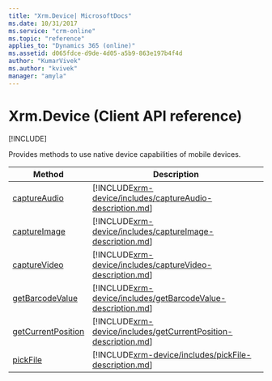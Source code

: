 ```yaml
---
title: "Xrm.Device| MicrosoftDocs"
ms.date: 10/31/2017
ms.service: "crm-online"
ms.topic: "reference"
applies_to: "Dynamics 365 (online)"
ms.assetid: d065fdce-d9de-4d05-a5b9-863e197b4f4d
author: "KumarVivek"
ms.author: "kvivek"
manager: "amyla"
---
```

# Xrm.Device (Client API reference)

[!INCLUDE[](../../../includes/cc_applies_to_update_9_0_0.md)]

Provides methods to use native device capabilities of mobile devices. 

|Method | Description | 
| ------------- |-------------| 
|[captureAudio](xrm-device/captureAudio.md) |[!INCLUDE[xrm-device/includes/captureAudio-description.md](xrm-device/includes/captureAudio-description.md)] |
|[captureImage](xrm-device/captureImage.md) |[!INCLUDE[xrm-device/includes/captureImage-description.md](xrm-device/includes/captureImage-description.md)] |
|[captureVideo](xrm-device/captureVideo.md) |[!INCLUDE[xrm-device/includes/captureVideo-description.md](xrm-device/includes/captureVideo-description.md)] |
|[getBarcodeValue](xrm-device/getBarcodeValue.md) |[!INCLUDE[xrm-device/includes/getBarcodeValue-description.md](xrm-device/includes/getBarcodeValue-description.md)] |
|[getCurrentPosition](xrm-device/getCurrentPosition.md) |[!INCLUDE[xrm-device/includes/getCurrentPosition-description.md](xrm-device/includes/getCurrentPosition-description.md)] |
|[pickFile](xrm-device/pickFile.md) |[!INCLUDE[xrm-device/includes/pickFile-description.md](xrm-device/includes/pickFile-description.md)] |

